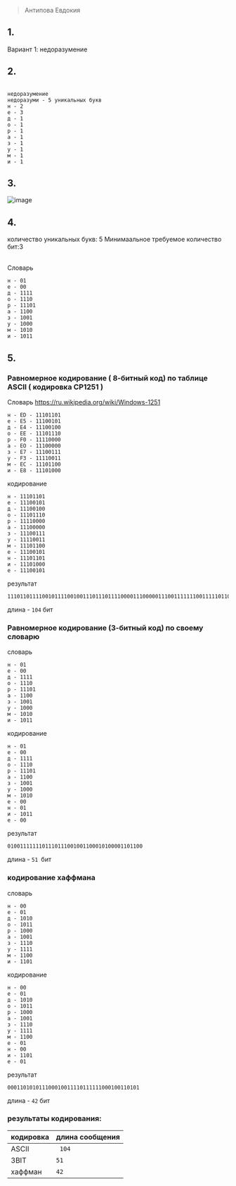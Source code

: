 > Антипова Евдокия
>
## 1.
Вариант 1: недоразумение
## 2.
```

недоразумение
недоразуми - 5 уникальных букв
н - 2
е - 3
д - 1
о - 1
р - 1
а - 1
з - 1
у - 1
м - 1
и - 1
```
## 3.
![image](https://github.com/user-attachments/assets/7f249ed6-84fa-4160-8e6e-60d714fb59cc)

## 4.
количество уникальных букв: 5 Минимаальное требуемое количество бит:3 

<br> Словарь
```
н - 01
е - 00
д - 1111
о - 1110
р - 11101
а - 1100
з - 1001
у - 1000
м - 1010
и - 1011
```
## 5.
### Равномерное кодирование ( 8-битный код) по таблице ASCII ( кодировка CP1251 )

Словарь
https://ru.wikipedia.org/wiki/Windows-1251
```
н - ED - 11101101
е - E5 - 11100101
д - E4 - 11100100
о - EE - 11101110
р - F0 - 11110000
а - EO - 11100000
з - E7 - 11100111
у - F3 - 11110011
м - EC - 11101100
и - E8 - 11101000
```
кодирование
```
н - 11101101
е - 11100101
д - 11100100
о - 11101110
р - 11110000
а - 11100000
з - 11100111
у - 11110011
м - 11101100
е - 11100101
н - 11101101
и - 11101000
е - 11100101
```
результат
```
11101101111001011110010011101110111100001110000011100111111100111110110011100101111011011110100011100101
```
длина - ```104``` бит

### Равномерное кодирование (3-битный код) по своему словарю

словарь
```
н - 01
е - 00
д - 1111
о - 1110
р - 11101
а - 1100
з - 1001
у - 1000
м - 1010
и - 1011
```
кодирование

```
н - 01
е - 00
д - 1111
о - 1110
р - 11101
а - 1100
з - 1001
у - 1000
м - 1010
е - 00
н - 01
и - 1011
е - 00
```
результат
```
0100111111101110111001001100010100001101100
```

длина - ```51 ```бит

### кодирование хаффмана

словарь

```
н - 00
е - 01
д - 1010
о - 1011
р - 1000
а - 1001
з - 1110
у - 1111
м - 1100
и - 1101
```

кодирование
```
н - 00
е - 01
д - 1010
о - 1011
р - 1000
а - 1001
з - 1110
у - 1111
м - 1100
е - 01
н - 00
и - 1101
е - 01
```

результат
```
000110101011100010011110111111000100110101
```
длина - ```42``` бит

### результаты кодирования:
| кодировка | длина сообщения|
|-----------|----------------|
| ASCII     | ` 104`         |
| 3BIT      | `51`           |
| хаффман   | ` 42 `         |
